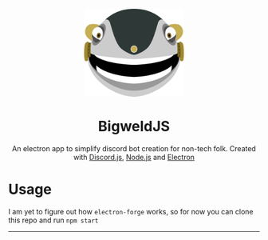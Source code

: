 <p align="center"><img src="img/bigweldWeb.svg" width="200"></p>
<h1 align="center">BigweldJS</h1>

<p align="center">
An electron app to simplify discord bot creation for non-tech folk. Created with 
<a href="https://github.com/discordjs/discord.js/">Discord.js</a>,
<a href="https://nodejs.org/">Node.js</a> and 
<a href="https://www.electronjs.org/">Electron</a>
</p>

<h1>Usage</h1>

I am yet to figure out how `electron-forge` works, so for now you can clone this repo and run `npm start`

---
